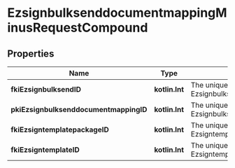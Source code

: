 
# EzsignbulksenddocumentmappingMinusRequestCompound

## Properties
Name | Type | Description | Notes
------------ | ------------- | ------------- | -------------
**fkiEzsignbulksendID** | **kotlin.Int** | The unique ID of the Ezsignbulksend | 
**pkiEzsignbulksenddocumentmappingID** | **kotlin.Int** | The unique ID of the Ezsignbulksenddocumentmapping. |  [optional]
**fkiEzsigntemplatepackageID** | **kotlin.Int** | The unique ID of the Ezsigntemplatepackage |  [optional]
**fkiEzsigntemplateID** | **kotlin.Int** | The unique ID of the Ezsigntemplate |  [optional]



